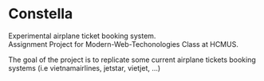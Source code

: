 # Constella
Experimental airplane ticket booking system.  
Assignment Project for Modern-Web-Techonologies Class at HCMUS.  

The goal of the project is to replicate some current airplane tickets booking systems (i.e vietnamairlines, jetstar, vietjet, ...)
